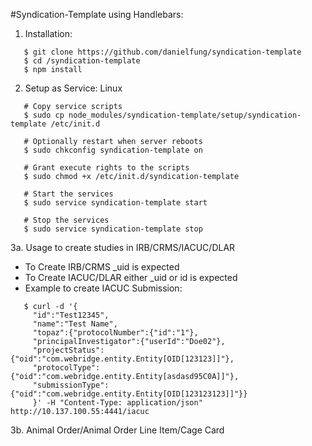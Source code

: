 #Syndication-Template using Handlebars:

1. Installation:
 ```
    $ git clone https://github.com/danielfung/syndication-template
    $ cd /syndication-template
    $ npm install
 ```

2. Setup as Service: Linux
 ```
    # Copy service scripts
    $ sudo cp node_modules/syndication-template/setup/syndication-template /etc/init.d

    # Optionally restart when server reboots
    $ sudo chkconfig syndication-template on

    # Grant execute rights to the scripts
    $ sudo chmod +x /etc/init.d/syndication-template

    # Start the services
    $ sudo service syndication-template start
   
    # Stop the services
    $ sudo service syndication-template stop
 ```

3a. Usage to create studies in IRB/CRMS/IACUC/DLAR
  - To Create IRB/CRMS _uid is expected
  - To Create IACUC/DLAR either _uid or id is expected
  - Example to create IACUC Submission: 
 ```
    $ curl -d '{
      "id":"Test12345",
      "name":"Test Name",
      "topaz":{"protocolNumber":{"id":"1"},
      "principalInvestigator":{"userId":"Doe02"},
      "projectStatus":{"oid":"com.webridge.entity.Entity[OID[123123]]"},
      "protocolType":{"oid":"com.webridge.entity.Entity[asdasd95C0A]]"},
      "submissionType":{"oid":"com.webridge.entity.Entity[OID[123123123]]"}}
      }' -H "Content-Type: application/json" http://10.137.100.55:4441/iacuc
 ```

3b. Animal Order/Animal Order Line Item/Cage Card
  